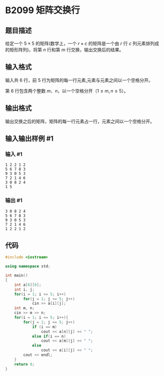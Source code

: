 # B2099 矩阵交换行

## 题目描述

给定一个 $5 \times 5$ 的矩阵(数学上，一个 $r \times c$ 的矩阵是一个由 $r$ 行 $c$ 列元素排列成的矩形阵列)，将第 $n$ 行和第 $m$ 行交换，输出交换后的结果。

## 输入格式

输入共 $6$ 行，前 $5$ 行为矩阵的每一行元素,元素与元素之间以一个空格分开。

第 $6$ 行包含两个整数 $m$、$n$，以一个空格分开（$1 \le m,n \le 5$）。

## 输出格式

输出交换之后的矩阵，矩阵的每一行元素占一行，元素之间以一个空格分开。

## 输入输出样例 #1

### 输入 #1

```
1 2 2 1 2
5 6 7 8 3
9 3 0 5 3
7 2 1 4 6
3 0 8 2 4
1 5
```

### 输出 #1

```
3 0 8 2 4
5 6 7 8 3
9 3 0 5 3
7 2 1 4 6
1 2 2 1 2
```

## 代码

```cpp
#include <iostream>

using namespace std;

int main()
{
    int a[6][6];
    int i, j;
    for(i = 1; i <= 5; i++)
        for(j = 1; j <= 5; j++)
            cin >> a[i][j];
    int m, n;
    cin >> m >> n;
    for(i = 1; i <= 5; i++){
        for(j = 1; j <= 5; j++)
            if (i == m)
                cout << a[n][j] << " ";
            else if(i == n)
                cout << a[m][j] << " ";
            else
                cout << a[i][j] << " ";
        cout << endl;
    }
    return 0;
}
```

